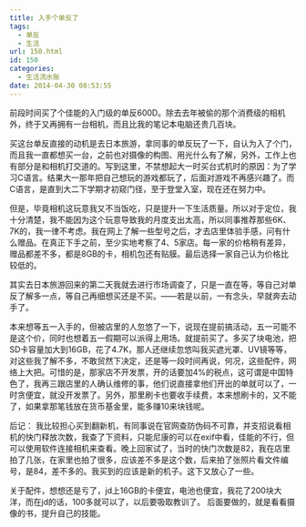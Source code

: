 ```yaml
---
title: 入手个单反了
tags:
  - 单反
  - 生活
url: 150.html
id: 150
categories:
  - 生活流水账
date: 2014-04-30 08:53:55
---
```


前段时间买了个佳能的入门级的单反600D。除去去年被偷的那个消费级的相机外，终于又再拥有一台相机，而且比我的笔记本电脑还贵几百块。 
<!-- more -->
买这台单反直接的动机是去日本旅游，拿同事的单反玩了一下，自认为入了个门，而且我一直都想买一台，之前也对摄像的构图、用光什么有了解，另外，工作上也有部分是和相机打交道的。写到这里，不禁想起大一时买台式机时的原因：为了学习C语言。结果大一那年把自己想玩的游戏都玩了，后面对游戏不再感兴趣了。而C语言，是直到大二下学期才初窥门径，至于登堂入室，现在还在努力中。 

但是，毕竟相机这玩意我又不当饭吃，只是提升一下生活质量。所以对于定位，我十分清楚，我不能因为这个玩意导致我的月度支出太高，所以同事推荐那些6K、7K的，我一律不考虑。我在网上了解一些型号之后，才去店里体验手感，问有什么赠品。在真正下手之前，至少实地考察了4、5家店。每一家的价格稍有差异，赠品都差不多，都是8GB的卡，相机包还有贴膜。最后选择一家自己认为价格比较低的。 

其实去日本旅游回来的第二天我就去进行市场调查了，只是一直在等，等自己对单反了解多一点，等自己再细想买还是不买。——若是以前，一有念头，早就奔去动手了。 

本来想等五一入手的，但被店里的人忽悠了一下，说现在提前搞活动，五一可能不是这个价，同时也想着五一假期可以派得上用场。就提前买了。多买了块电池，把SD卡容量加大到16GB，花了4.7K，那人还继续忽悠叫我买遮光罩、UV镜等等，对这些我了解不多，不敢贸然下决定，还是等一段时间再说，何况，这些配件，网络上大把。可惜的是，那家店不开发票，开的话要加4%的税点，这可谓是中国特色了，我再三跟店里的人确认维修的事，他们说直接拿他们开出的单就可以了，一时贪便宜，就没开发票了。另外，那里刷卡也要收手续费，本来想刷卡的，又不能了，如果拿那笔钱放在货币基金里，能多赚10来块钱呢。

后记： 
我比较担心买到翻新机，有同事说在官网查防伪码不可靠，并支招说看相机的快门释放次数，我查了下资料，只能尼康的可以在exif中看，佳能的不行，但可以使用软件连接相机来查看。晚上回家试了，当时的快门次数是82，我在店里拍了几张，在家里也拍了很多，应该差不多是这个数，后来拍了张照片看文件编号，是84，差不多的。我买到的应该是新的机子。这下又放心了一些。 

关于配件，想想还是亏了，jd上16GB的卡便宜，电池也便宜，我花了200块大洋，而在jd的话，100多就可以了，以后要吸取教训了。 后面要做的，就是看看摄像的书，提升自己的技能。
